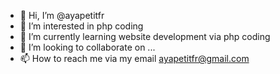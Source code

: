 - 👋 Hi, I’m @ayapetitfr
- 👀 I’m interested in php coding
- 🌱 I’m currently learning website development via php coding
- 💞️ I’m looking to collaborate on ...
- 📫 How to reach me via my email ayapetitfr@gmail.com

<!---
ayapetitfr/ayapetitfr is a ✨ special ✨ repository because its `README.md` (this file) appears on your GitHub profile.
You can click the Preview link to take a look at your changes.
You can also contactme via https://retailmeoff.fr/contactez-nous/
--->
